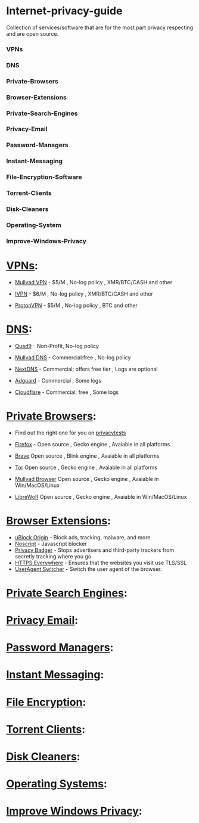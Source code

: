 # **Internet-privacy-guide**
Collection of services/software that are for the most part privacy respecting and are open source.

### VPNs

### DNS

### Private-Browsers

### Browser-Extensions

### Private-Search-Engines

### Privacy-Email

### Password-Managers

### Instant-Messaging

### File-Encryption-Software

### Torrent-Clients

### Disk-Cleaners

### Operating-System

### Improve-Windows-Privacy


# [VPNs](https://github.com/trying559/Internet-privacy-guide#VPNs):

- [Mullvad VPN](https://mullvad.net/) - $5/M , No-log policy , XMR/BTC/CASH and other

- [IVPN](https://ivpn.net) - $6/M , No-log policy , XMR/BTC/CASH and other

- [ProtonVPN](https://protonvpn.com/) - $5/M , No-log policy , BTC and other

# [DNS](https://github.com/trying559/Internet-privacy-guide#DNS):

- [Quad9](https://www.quad9.net/) - Non-Profit, No-log policy

- [Mullvad DNS](https://mullvad.net/en/help/dns-over-https-and-dns-over-tls/) - Commercial:free , No-log policy

- [NextDNS](https://nextdns.io/) - Commercial; offers free tier , Logs are optional

- [Adguard](https://adguard-dns.io/en/welcome.html) - Commercial , Some logs

- [Cloudflare](https://www.cloudflare.com/learning/dns/what-is-1.1.1.1/) - Commercial; free , Some logs

# [Private Browsers](https://github.com/trying559/Internet-privacy-guide#Private-Browsers):

- Find out the right one for you on [privacytests](https://privacytests.org/)

- [Firefox](https://www.mozilla.org/en-US/firefox/new/) - Open source , Gecko engine , Avaiable in all platforms

- [Brave](https://brave.com/)  Open source , Blink engine , Avaiable in all platforms

- [Tor](https://www.torproject.org/)  Open source , Gecko engine , Avaiable in all platforms

- [Mullvad Browser](https://mullvad.net/en/download/browser/)  Open source , Gecko engine , Avaiable in Win/MacOS/Linux

- [LibreWolf](https://librewolf.net/)  Open source , Gecko engine , Avaiable in Win/MacOS/Linux

# [Browser Extensions](https://github.com/trying559/Internet-privacy-guide#Browser-Extensions):

- [uBlock Origin](https://ublockorigin.com/) - Block ads, tracking, malware, and more.
- [Noscript](https://noscript.net/getit/) - Javascript blocker
- [Privacy Badger](https://privacybadger.org/) - Stops advertisers and third-party trackers from secretly tracking where you go.
- [HTTPS Everywhere](https://www.eff.org/https-everywhere) - Ensures that the websites you visit use TLS/SSL
- [UserAgent Switcher](https://github.com/ray-lothian/UserAgent-Switcher) - Switch the user agent of the browser.

# [Private Search Engines](https://github.com/trying559/Internet-privacy-guide#Private-Search-Engines):
# [Privacy Email](https://github.com/trying559/Internet-privacy-guide#Privacy-Email):
# [Password Managers](https://github.com/trying559/Internet-privacy-guide#Password-Managers):
# [Instant Messaging](https://github.com/trying559/Internet-privacy-guide#Instant-Messaging):
# [File Encryption](https://github.com/trying559/Internet-privacy-guide#File-Encryption-Software):
# [Torrent Clients](https://github.com/trying559/Internet-privacy-guide#Torrent-Clients):
# [Disk Cleaners](https://github.com/trying559/Internet-privacy-guide#Disk-Cleaners):
# [Operating Systems](https://github.com/trying559/Internet-privacy-guide#Operating-System):
# [Improve Windows Privacy](https://github.com/trying559/Internet-privacy-guide#Improve-Windows-Privacy):
